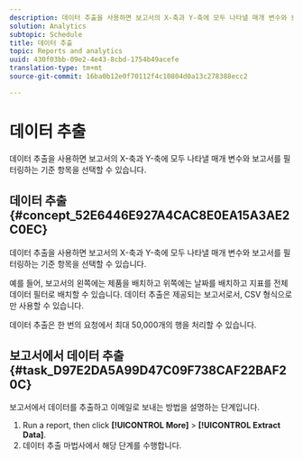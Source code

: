 ```yaml
---
description: 데이터 추출을 사용하면 보고서의 X-축과 Y-축에 모두 나타낼 매개 변수와 보고서를 필터링하는 기준 항목을 선택할 수 있습니다.
solution: Analytics
subtopic: Schedule
title: 데이터 추출
topic: Reports and analytics
uuid: 430f03bb-09e2-4e43-8cbd-1754b49acefe
translation-type: tm+mt
source-git-commit: 16ba0b12e0f70112f4c10804d0a13c278388ecc2

---
```



# 데이터 추출

데이터 추출을 사용하면 보고서의 X-축과 Y-축에 모두 나타낼 매개 변수와 보고서를 필터링하는 기준 항목을 선택할 수 있습니다.

## 데이터 추출 {#concept_52E6446E927A4CAC8E0EA15A3AE2C0EC}

데이터 추출을 사용하면 보고서의 X-축과 Y-축에 모두 나타낼 매개 변수와 보고서를 필터링하는 기준 항목을 선택할 수 있습니다.

<!-- 

t_data_extract.xml

 -->

예를 들어, 보고서의 왼쪽에는 제품을 배치하고 위쪽에는 날짜를 배치하고 지표를 전체 데이터 필터로 배치할 수 있습니다. 데이터 추출은 제공되는 보고서로서, CSV 형식으로만 사용할 수 있습니다.

데이터 추출은 한 번의 요청에서 최대 50,000개의 행을 처리할 수 있습니다.

## 보고서에서 데이터 추출 {#task_D97E2DA5A99D47C09F738CAF22BAF20C}

보고서에서 데이터를 추출하고 이메일로 보내는 방법을 설명하는 단계입니다.

1. Run a report, then click **[!UICONTROL More]** &gt; **[!UICONTROL Extract Data]**.
1. 데이터 추출 마법사에서 해당 단계를 수행합니다.
